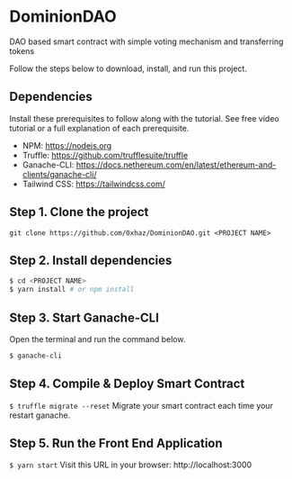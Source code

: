 # DominionDAO

DAO based smart contract with simple voting mechanism and transferring tokens

Follow the steps below to download, install, and run this project.

## Dependencies

Install these prerequisites to follow along with the tutorial. See free video tutorial or a full explanation of each prerequisite.

- NPM: https://nodejs.org
- Truffle: https://github.com/trufflesuite/truffle
- Ganache-CLI: https://docs.nethereum.com/en/latest/ethereum-and-clients/ganache-cli/
- Tailwind CSS: https://tailwindcss.com/

## Step 1. Clone the project

`git clone https://github.com/0xhaz/DominionDAO.git <PROJECT NAME>`

## Step 2. Install dependencies

```sh
$ cd <PROJECT NAME>
$ yarn install # or npm install
```

## Step 3. Start Ganache-CLI

Open the terminal and run the command below.

```sh
$ ganache-cli
```

## Step 4. Compile & Deploy Smart Contract

`$ truffle migrate --reset`
Migrate your smart contract each time your restart ganache.

## Step 5. Run the Front End Application

`$ yarn start`
Visit this URL in your browser: http://localhost:3000
